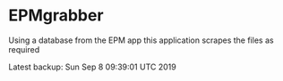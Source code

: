 # EPMgrabber
Using a database from the EPM app this application scrapes the files as required


Latest backup: Sun Sep 8 09:39:01 UTC 2019
